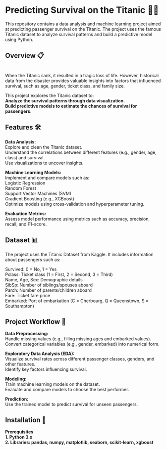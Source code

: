# <h1>Predicting Survival on the Titanic 🚢💡</h1>
This repository contains a data analysis and machine learning project aimed at predicting passenger survival on the Titanic. The project uses the famous Titanic dataset to analyze survival patterns and build a predictive model using Python.<br>

<h2>Overview 📋</h2><br>
When the Titanic sank, it resulted in a tragic loss of life. However, historical data from the disaster provides valuable insights into factors that influenced survival, such as age, gender, ticket class, and family size.<br>

This project explores the Titanic dataset to:<br>
<b>
Analyze the survival patterns through data visualization.<br>
Build predictive models to estimate the chances of survival for passengers.<br>
</b>

<h2>Features 🛠️</h2>

<b>Data Analysis:</b><br>
Explore and clean the Titanic dataset.<br>
Understand the correlations between different features (e.g., gender, age, class) and survival.<br>
Use visualizations to uncover insights.<br>

<b>Machine Learning Models:</b><br>
Implement and compare models such as:<br>
Logistic Regression<br>
Random Forest<br>
Support Vector Machines (SVM)<br>
Gradient Boosting (e.g., XGBoost)<br>
Optimize models using cross-validation and hyperparameter tuning.<br>

<b>Evaluation Metrics:</b><br>
Assess model performance using metrics such as accuracy, precision, recall, and F1-score.<br>

<h2>Dataset 📊</h2>

The project uses the Titanic Dataset from Kaggle. It includes information about passengers such as:<br>

Survived: 0 = No, 1 = Yes<br>
Pclass: Ticket class (1 = First, 2 = Second, 3 = Third)<br>
Name, Age, Sex: Demographic details<br>
SibSp: Number of siblings/spouses aboard<br>
Parch: Number of parents/children aboard<br>
Fare: Ticket fare price <br>
Embarked: Port of embarkation (C = Cherbourg, Q = Queenstown, S = Southampton)<br>

<h2>Project Workflow 🔄</h2>

<b>Data Preprocessing:</b><br>
Handle missing values (e.g., filling missing ages and embarked values).<br>
Convert categorical variables (e.g., gender, embarked) into numerical form.<br>

<b>Exploratory Data Analysis (EDA):</b><br>
Visualize survival rates across different passenger classes, genders, and other features.<br>
Identify key factors influencing survival.<br>

<b>Modeling:</b><br>
Train machine learning models on the dataset.<br>
Evaluate and compare models to choose the best performer.<br>

<b>Prediction:</b><br>
Use the trained model to predict survival for unseen passengers.<br>

<h2>Installation 🚀</h2>
<b>
Prerequisites<br>
1. Python 3.x<br>
2. Libraries: pandas, numpy, matplotlib, seaborn, scikit-learn, xgboost<br>
</b>
